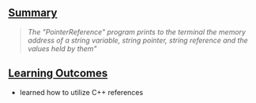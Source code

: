 <h2><u>Summary</u></h2>

> *The "PointerReference" program prints to the terminal the memory address of a string variable, string pointer, string reference and the values held by them"*

<h2><u>Learning Outcomes</u></h2>

- learned how to utilize C++ references
